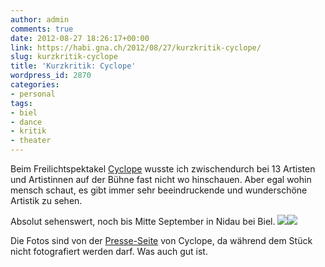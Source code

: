 ```yaml
---
author: admin
comments: true
date: 2012-08-27 18:26:17+00:00
link: https://habi.gna.ch/2012/08/27/kurzkritik-cyclope/
slug: kurzkritik-cyclope
title: 'Kurzkritik: Cyclope'
wordpress_id: 2870
categories:
- personal
tags:
- biel
- dance
- kritik
- theater
---
```


Beim Freilichtspektakel [Cyclope](http://www.cyclope2012.ch/) wusste ich zwischendurch bei 13 Artisten und Artistinnen auf der Bühne fast nicht wo hinschauen. Aber egal wohin mensch schaut, es gibt immer sehr beeindruckende und wunderschöne Artistik zu sehen.

Absolut sehenswert, noch bis Mitte September in Nidau bei Biel.
[![](https://habi.gna.ch/wp-content/uploads/2012/08/jst_cyclope_25.jpg__2000x2000_q95-199x300.jpg)](https://habi.gna.ch/wp-content/uploads/2012/08/jst_cyclope_25.jpg__2000x2000_q95.jpg)[![](https://habi.gna.ch/wp-content/uploads/2012/08/jst_cyclope_28.jpg__2000x2000_q95-300x199.jpg)](https://habi.gna.ch/wp-content/uploads/2012/08/jst_cyclope_28.jpg__2000x2000_q95.jpg)

Die Fotos sind von der [Presse-Seite](http://www.cyclope2012.ch/de/photos/showpics/) von Cyclope, da während dem Stück nicht fotografiert werden darf. Was auch gut ist.
